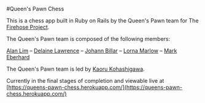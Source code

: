 #Queen's Pawn Chess


This is a chess app built in Ruby on Rails by the Queen's Pawn team for The [Firehose Project](http://www.thefirehoseproject.com/).

The Queen's Pawn team is composed of the following members:

[Alan Lim](https://github.com/alan24) –
[Delaine Lawrence](https://github.com/Delaine) –
[Johann Billar](https://github.com/JohannBillar) –
[Lorna Marlow](https://github.com/llmarlow) –
[Mark Eberhard](https://github.com/mce777)

The Queen's Pawn team is led by [Kaoru Kohashigawa](https://github.com/KaoruDev).

Currently in the final stages of completion and viewable live at [https://queens-pawn-chess.herokuapp.com/](https://queens-pawn-chess.herokuapp.com/)

